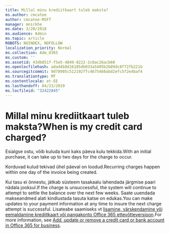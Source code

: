 ```yaml
---
title: Millal minu krediitkaart tuleb maksta?
ms.author: cmcatee
author: cmcatee-MSFT
manager: mnirkhe
ms.date: 3/20/2018
ms.audience: Admin
ms.topic: article
ROBOTS: NOINDEX, NOFOLLOW
localization_priority: Normal
ms.collection: Adm_O365
ms.custom: ''
ms.assetid: 43db851f-f5e5-4849-8222-2c8ac26acb60
ms.openlocfilehash: adad4b8d16185db033a5405b2b09dc8f72fb221b
ms.sourcegitcommit: 9d78905c512192ffc4675468abd2efc5f2e4baf4
ms.translationtype: MT
ms.contentlocale: et-EE
ms.lasthandoff: 04/23/2019
ms.locfileid: "32422845"
---
```

# <a name="when-is-my-credit-card-charged"></a><span data-ttu-id="5954d-102">Millal minu krediitkaart tuleb maksta?</span><span class="sxs-lookup"><span data-stu-id="5954d-102">When is my credit card charged?</span></span>

<span data-ttu-id="5954d-103">Esialgse ostu, võib kuluda kuni kaks päeva kulu tekkida.</span><span class="sxs-lookup"><span data-stu-id="5954d-103">With an initial purchase, it can take up to two days for the charge to occur.</span></span>
  
<span data-ttu-id="5954d-104">Korduvad kulud tekivad ühel päeval on loodud.</span><span class="sxs-lookup"><span data-stu-id="5954d-104">Recurring charges happen within one day of the invoice being created.</span></span>
  
<span data-ttu-id="5954d-105">Kui tasu ei õnnestu, jätkab süsteem tasakaalu lahendada järgmise paari nädala jooksul.</span><span class="sxs-lookup"><span data-stu-id="5954d-105">If the charge is unsuccessful, the system will continue to attempt to settle the balance over the next few weeks.</span></span> <span data-ttu-id="5954d-106">Saate uuendada makseandmed alati kindlustada tasuta katse on edukas.</span><span class="sxs-lookup"><span data-stu-id="5954d-106">You can make updates to your payment information at any time to insure the next charge attempt is successful.</span></span> <span data-ttu-id="5954d-107">Lisateabe saamiseks vt [lisamine, värskendamine või eemaldamine krediitkaart või pangakonto Office 365 ettevõtteversioon](https://support.office.com/article/30ba9c83-50d8-4020-90ed-830a5b8c8724).</span><span class="sxs-lookup"><span data-stu-id="5954d-107">For more information, see [Add, update or remove a credit card or bank account in Office 365 for business](https://support.office.com/article/30ba9c83-50d8-4020-90ed-830a5b8c8724).</span></span>
  

